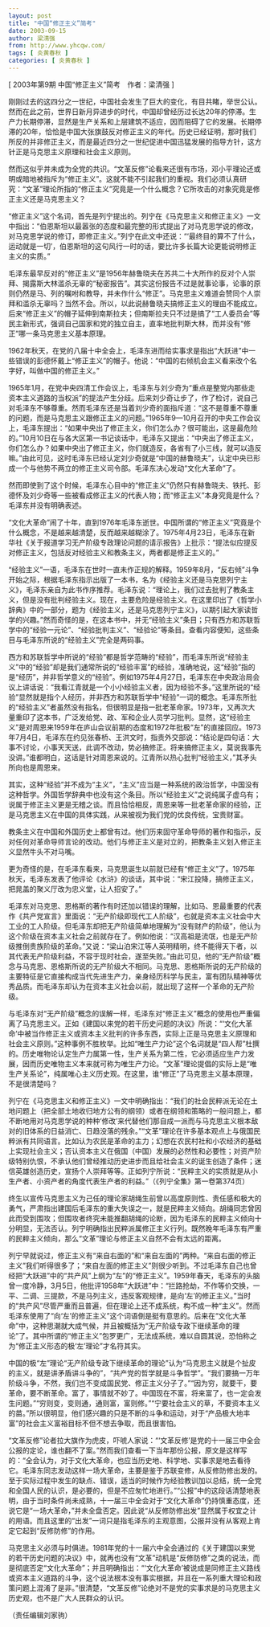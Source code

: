 ```yaml
---
layout: post
title: "中国“修正主义”简考"
date: 2003-09-15
author: 梁清强
from: http://www.yhcqw.com/
tags: [ 炎黄春秋 ]
categories: [ 炎黄春秋 ]
---
```



[ 2003年第9期 中国“修正主义”简考　作者：梁清强 ]


刚刚过去的这四分之一世纪，中国社会发生了巨大的变化，有目共睹，举世公认。然而在此之前，世界日新月异进步的时代，中国却曾经历过长达20年的停滞。生产力长期停滞，显然是生产关系和上层建筑不适应，因而阻碍了它的发展。长期停滞的20年，恰恰是中国大张旗鼓反对修正主义的年代。历史已经证明，那时我们所反的并非修正主义，而是最近四分之一世纪促进中国迅猛发展的指导方针，这方针正是马克思主义原理和社会主义原则。


然而这似乎并未成为全党的共识。“文革反修”论看来还很有市场，邓小平理论还或明或暗地被指斥为“修正主义”。这就不能不引起我们的重视。我们必须认真研究：“文革”理论所指的“修正主义”究竟是一个什么概念？它所攻击的对象究竟是修正主义还是马克思主义？


“修正主义”这个名词，首先是列宁提出的。列宁在《马克思主义和修正主义》一文中指出：“伯恩斯坦以最嚣张的态度和最完整的形式提出了对马克思学说的修改，对马克思学说的修订，即修正主义。”列宁在此文中还说：“‘最终目的算不了什么，运动就是一切’，伯恩斯坦的这句风行一时的话，要比许多长篇大论更能说明修正主义的实质。”


毛泽东最早反对的“修正主义”是1956年赫鲁晓夫在苏共二十大所作的反对个人崇拜、揭露斯大林滥杀无辜的“秘密报告”。其实这份报告不过是就事论事，论事的原则仍然是马、列的嘱咐和教导，并未作什么“修正”。马克思主义难道会赞同个人崇拜和滥杀无辜吗？当然不会。所以，以此说赫鲁晓夫搞修正主义的理由不能成立。后来“修正主义”的帽子延伸到南斯拉夫；但南斯拉夫只不过是搞了“工人委员会”等民主新形式，强调自己国家和党的独立自主，直率地批判斯大林，而并没有“修正”哪一条马克思主义基本原理。


1962年秋天，在党的八届十中全会上，毛泽东进而给实事求是指出“大跃进”中一些错误的彭德怀戴上“修正主义”的帽子。他说：“中国的右倾机会主义看来改个名字好，叫做中国的修正主义。”


1965年1月，在党中央四清工作会议上，毛泽东与刘少奇为“重点是整党内那些走资本主义道路的当权派”的提法产生分歧。后来刘少奇让步了，作了检讨，说自己对毛泽东不够尊重。然而毛泽东还是当着刘少奇的面指斥道：“这不是尊重不尊重的问题，而是马克思主义跟修正主义的问题。”1965年9—10月召开的中央工作会议上，毛泽东提出：“如果中央出了修正主义，你们怎么办？很可能出，这是最危险的。”10月10日在与各大区第一书记谈话中，毛泽东又提出：“中央出了修正主义，你们怎么办？如果中央出了修正主义，你们就造反，各省有了小三线，就可以造反嘛。”由此可见，这时毛泽东已经认定刘少奇就是“中国的赫鲁晓夫”，认定中央已形成一个与他势不两立的修正主义司令部。毛泽东决心发动“文化大革命”了。


然而即使到了这个时候，毛泽东心目中的“修正主义”仍然只有赫鲁晓夫、铁托、彭德怀及刘少奇等一些被看成修正主义的代表人物；而“修正主义”本身究竟是什么？毛泽东并没有明确表述。


“文化大革命”闹了十年，直到1976年毛泽东逝世。中国所谓的“修正主义”究竟是个什么概念，不是越来越清楚，反而越来越糊涂了。1975年4月23日，毛泽东在新华社《关于报道学习无产阶级专政理论问题的请示报告》上批示：“提法似应提反对修正主义，包括反对经验主义和教条主义，两者都是修正主义的。”


“经验主义”一语，毛泽东在世时一直未作正规的解释。1959年8月，“反右倾”斗争开始之际，根据毛泽东指示出版了一本书，名为《经验主义还是马克思列宁主义》，毛泽东亲自为此书作序推荐。毛泽东说：“理论上，我们过去批判了教条主义，但是没有批判经验主义。现在，主要危险是经验主义。在这里印出了《哲学小辞典》中的一部分，题为《经验主义，还是马克思列宁主义》，以期引起大家读哲学的兴趣。”然而奇怪的是，在这本书中，并无“经验主义”条目；只有西方和苏联哲学中的“经验一元论”、“经验批判主义”、“经验论”等条目。查看内容便知，这些条目与毛泽东所说的“经验主义”完全是两码事。


西方和苏联哲学中所说的“经验”都是哲学范畴的“经验”，而毛泽东所说“经验主义”中的“经验”却是我们通常所说的“经验丰富”的经验，准确地说，这“经验”指的是“经历”，并非哲学意义的“经验”。例如1975年4月27日，毛泽东在中央政治局会议上讲话说：“我看江青就是一个小小经验主义者，因为经验不多。”这里所说的“经验”显然就是指个人经历，并非西方和苏联哲学中“经验”一词的概念。毛泽东所批的“经验主义”者虽然没有指名，但很明显是指一批老革命家。1973年，又再次大量重印了这本书，广泛发给党、政、军和企业人员学习批判。显然，这“经验主义”是对周恩来1959年在庐山会议前期的态度和1972年批极“左”的直接回应。1973年7月4日，毛泽东在约见张春桥、王洪文时，指责外交部说：“结论是四句话：大事不讨论，小事天天送，此调不改动，势必搞修正。将来搞修正主义，莫说我事先没讲。”谁都明白，这话是针对周恩来说的。江青所以热心批判“经验主义，”其矛头所向也是周恩来。


其实，这种“经验”并不成为“主义”，“主义”应当是一种系统的政治哲学，中国没有这种哲学。外国哲学辞典中也没有这个条目。所以“经验主义”之说纯属子虚乌有；说属于修正主义更是无稽之谈。而且恰恰相反，周恩来等一批老革命家的经验，正是马克思主义在中国的具体实践，从来被视为我们党的优良传统，宝贵财富。


教条主义在中国和外国历史上都曾有过。他们历来固守革命导师的著作和指示，反对任何对革命导师言论的改动。他们与修正主义是对立的，把教条主义划入修正主义显然牛头不对马嘴。


更为奇怪的是，在毛泽东看来，马克思诞生以前就已经有“修正主义”了。1975年秋天，毛泽东发表了他评论《水浒》的谈话，其中说：“宋江投降，搞修正主义，把晁盖的聚义厅改为忠义堂，让人招安了。”


毛泽东对马克思、恩格斯的著作有时还加以错误的理解，比如马、恩最重要的代表作《共产党宣言》里面说：“无产阶级即现代工人阶级”，也就是资本主义社会中大工业的工人阶级。但毛泽东却把无产阶级简单地理解为“没有财产的阶级”，他认为这个阶级在资本主义社会之前就存在了。例如他说：“汉高祖是流氓，也是无产阶级推倒贵族阶级的革命。”又说：“梁山泊宋江等人英明精明，终不能得天下者，以其代表无产阶级利益，不容于现时社会，遂至失败。”由此可见，他的“无产阶级”概念与马克思、恩格斯所说的无产阶级大不相同。马克思、恩格斯所说的无产阶级的主要特征是它直接构成当代先进生产力，亲身经历科学与民主，富有团队精神等优秀品质。而毛泽东却认为在资本主义社会以前，就出现了这样一个革命的无产阶级。


与毛泽东对“无产阶级”概念的误解一样，毛泽东对“修正主义”概念的使用也严重偏离了马克思主义。正如《建国以来党的若干历史问题的决议》所说：“‘文化大革命’中被当作修正主义或资本主义批判的许多东西，实际上正是马克思主义原理和社会主义原则。”这种事例不胜枚举。比如“唯生产力论”这个名词就是“四人帮”杜撰的。历史唯物论认定生产力属第一性，生产关系为第二性，它必须适应生产力发展，因而历史唯物主义本来就可称为唯生产力论。“文革”理论提倡的实际上是“唯生产关系论”，纯属唯心主义历史观。在这里，谁“修正”了马克思主义基本原理，不是很清楚吗？


列宁在《马克思主义和修正主义》一文中明确指出：“我们的社会民粹派无论在土地问题上（把全部土地收归地方公有的纲领）或者在纲领和策略的一般问题上，都不断地用对马克思学说的种种‘修改’来代替他们那自成一派而与马克思主义根本敌对的旧体系的日益消亡、日趋没落的残余。”“文革”理论在许多基本观点上与俄国民粹派有共同语言。比如认为农民是革命的主力；幻想在农民村社和小农经济的基础上实现社会主义；否认资本主义在俄国（中国）发展的必然性和必要性；对资产阶级特别仇恨，不承认他们曾经推动历史进步而且给社会主义的诞生创造了条件；迷信英雄创造历史，宣扬个人崇拜等等。正如列宁所说：“民粹主义的实质就是从小生产者、小资产者的角度代表生产者的利益。”（《列宁全集》第一卷第374页）


终生以宣传马克思主义为己任的理论家胡绳生前曾以高度原则性、责任感和极大的勇气，严肃指出建国后毛泽东的重大失误之一，就是民粹主义倾向。胡绳同志曾因此而受到围攻；但围攻者终究未能推翻胡绳的论断，因为毛泽东的民粹主义倾向十分明显，无法否认。列宁明确指出民粹派属修正主义行列。既然晚年毛泽东有严重的民粹主义倾向，那么“文革”理论与修正主义自然不会有太远的距离。


列宁早就说过，修正主义有“来自右面的”和“来自左面的”两种。“来自右面的修正主义”我们听得很多了；“来自左面的修正主义”则很少听到。不过毛泽东自己也曾经把“大跃进”中的“共产风”上纲为“左”的“修正主义”。1959年春天，毛泽东的头脑曾一度冷静，3月5日，他批评1958年“大跃进”中：“拦路抢劫，不作等价交换，一平、二调、三提款，不是马列主义，违反客观规律，是向‘左’的修正主义。”当时的“共产风”尽管严重而且普遍，但在理论上还不成系统，构不成一种“主义”。然而毛泽东使用了“向‘左’的修正主义”这个词语倒是挺有意思的。后来在“文化大革命”中，这种思潮就大成气候，并且被概括为“无产阶级专政下继续革命的理论”了。其中所谓的“修正主义”包罗更广，无法成系统，难以自圆其说，恐怕称之为“修正主义形态的极‘左’理论”才名符其实。


中国的极“左”理论“无产阶级专政下继续革命的理论”认为“马克思主义就是个扯皮的主义，就是讲矛盾讲斗争的”，“共产党的哲学就是斗争哲学”。“我们要搞一万年阶级斗争，不然，我们岂不变成国民党、修正主义分子了。”“因为穷，就要干，要革命，要不断革命。富了，事情就不妙了。中国现在不富，将来富了，也一定会发生问题。”“穷则变，变则通，通则富，富则修。”“宁要社会主义的草，不要资本主义的苗。”所以很明显，他们感兴趣的只是不断的斗争和运动，对于“产品极大地丰富”的社会主义富裕目标不但不想去争取，而且很害怕。


“文革反修”论者拉大旗作为虎皮，吓唬人家说：“‘文革反修’是党的十一届三中全会公报的定论，谁也翻不了案。”然而我们查看一下当年那份公报，原文是这样写的：“全会认为，对于文化大革命，也应当历史地、科学地、实事求是地去看待它。毛泽东同志发动这样一场大革命，主要是鉴于苏联变修，从反修防修出发的。至于实际过程中发生的缺点、错误，适当的时候作为经验教训加以总结，统一全党和全国人民的认识，是必要的，但是不应匆忙地进行。”“公报”中的这段话清楚地表明，由于当时条件尚未成熟，十一届三中全会对于“文化大革命”仍持慎重态度，还说它是“一场大革命，”并未全盘否定。因此说“从反修防修出发”显然属于权宜之计的用语。而且这里的“出发”一词只是指毛泽东的主观意图，公报并没有从客观上肯定它起到“反修防修”的作用。


马克思主义必须与时俱进。1981年党的十一届六中全会通过的《关于建国以来党的若干历史问题的决议》中，就再也没有“文革”动机是“反修防修”之类的说法，而是彻底否定“文化大革命”；并且明确指出：“‘文化大革命’被说成是同修正主义路线或资本主义道路的斗争，这个说法根本没有事实根据，并且在一系列重大理论和政策问题上混淆了是非。”很清楚，“文革反修”论绝对不是党的实事求是的马克思主义历史观，也不是广大人民群众的认识。

（责任编辑刘家驹）


